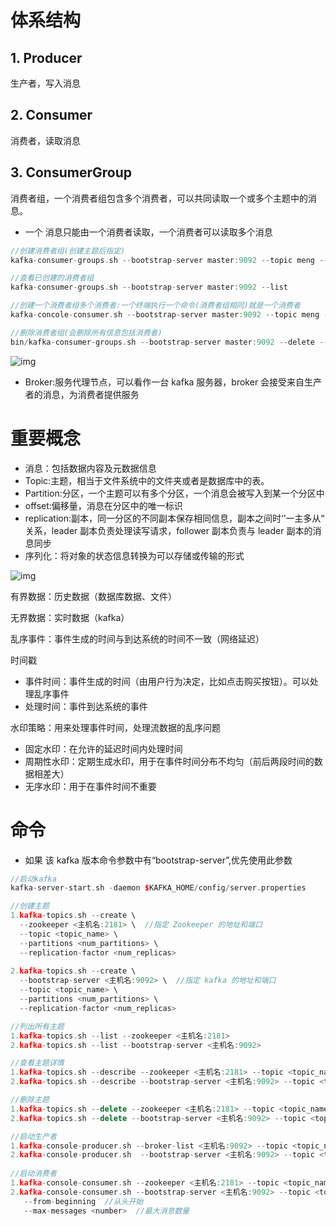 #  体系结构

## 1. Producer

生产者，写入消息

## 2. Consumer

消费者，读取消息

## 3. ConsumerGroup

消费者组，一个消费者组包含多个消费者，可以共同读取一个或多个主题中的消息。

- 一个 消息只能由一个消费者读取，一个消费者可以读取多个消息

```C
//创建消费者组(创建主题后指定)
kafka-consumer-groups.sh --bootstrap-server master:9092 --topic meng --group meng

//查看已创建的消费者组
kafka-consumer-groups.sh --bootstrap-server master:9092 --list

//创建一个消费者组多个消费者:一个终端执行一个命令(消费者组相同)就是一个消费者
kafka-concole-consumer.sh --bootstrap-server master:9092 --topic meng --group mengxiaoqi

//删除消费者组(会删除所有信息包括消费者)
bin/kafka-consumer-groups.sh --bootstrap-server master:9092 --delete --group mengxiaoqi
```

![img](https://cdn.nlark.com/yuque/0/2024/png/46482601/1728387733488-e2e6c407-2b28-4a59-8c9d-b186045c8476.png)

- Broker:服务代理节点，可以看作一台 kafka 服务器，broker 会接受来自生产者的消息，为消费者提供服务

# 重要概念

- 消息：包括数据内容及元数据信息
- Topic:主题，相当于文件系统中的文件夹或者是数据库中的表。
- Partition:分区，一个主题可以有多个分区，一个消息会被写入到某一个分区中
- offset:偏移量，消息在分区中的唯一标识
- replication:副本，同一分区的不同副本保存相同信息，副本之间时‘’一主多从“ 关系，leader 副本负责处理读写请求，follower 副本负责与 leader 副本的消息同步
- 序列化：将对象的状态信息转换为可以存储或传输的形式

![img](https://cdn.nlark.com/yuque/0/2024/png/46482601/1728222667600-e0f89748-163e-4630-90b9-9a9b61e3c008.png)

有界数据：历史数据（数据库数据、文件）

无界数据：实时数据（kafka）

乱序事件：事件生成的时间与到达系统的时间不一致（网络延迟）

时间戳

- 事件时间：事件生成的时间（由用户行为决定，比如点击购买按钮）。可以处理乱序事件
- 处理时间：事件到达系统的事件

水印策略：用来处理事件时间，处理流数据的乱序问题

- 固定水印：在允许的延迟时间内处理时间
- 周期性水印：定期生成水印，用于在事件时间分布不均匀（前后两段时间的数据相差大）
- 无序水印：用于在事件时间不重要



# 命令

- 如果 该 kafka 版本命令参数中有“bootstrap-server”,优先使用此参数

```c++
//启动kafka
kafka-server-start.sh -daemon $KAFKA_HOME/config/server.properties

//创建主题
1.kafka-topics.sh --create \
  --zookeeper <主机名:2181> \  //指定 Zookeeper 的地址和端口
  --topic <topic_name> \
  --partitions <num_partitions> \
  --replication-factor <num_replicas>
     
2.kafka-topics.sh --create \
  --bootstrap-server <主机名:9092> \  //指定 kafka 的地址和端口
  --topic <topic_name> \
  --partitions <num_partitions> \
  --replication-factor <num_replicas>

//列出所有主题
1.kafka-topics.sh --list --zookeeper <主机名:2181>
2.kafka-topics.sh --list --bootstrap-server <主机名:9092>

//查看主题详情
1.kafka-topics.sh --describe --zookeeper <主机名:2181> --topic <topic_name>
2.kafka-topics.sh --describe --bootstrap-server <主机名:9092> --topic <topic_name>

//删除主题
1.kafka-topics.sh --delete --zookeeper <主机名:2181> --topic <topic_name>
2.kafka-topics.sh --delete --bootstrap-server <主机名:9092> --topic <topic_name>

//启动生产者
1.kafka-console-producer.sh --broker-list <主机名:9092> --topic <topic_name>
2.kafka-console-producer.sh  --bootstrap-server <主机名:9092> --topic <topic_name>
   
//启动消费者
1.kafka-console-consumer.sh --zookeeper <主机名:2181> --topic <topic_name>
2.kafka-console-consumer.sh --bootstrap-server <主机名:9092> --topic <topic_name> \
   --from-beginning  //从头开始
   --max-messages <number>  //最大消息数量
```

